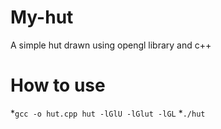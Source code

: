 # My-hut
A simple hut drawn using opengl library and c++

# How to use

*`gcc -o hut.cpp hut -lGlU -lGlut -lGL`
*`./hut`

